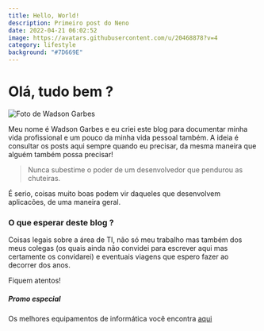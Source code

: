 ```yaml
---
title: Hello, World!
description: Primeiro post do Neno
date: 2022-04-21 06:02:52
image: https://avatars.githubusercontent.com/u/20468878?v=4
category: lifestyle
background: "#7D669E"
---
```

# Olá, tudo bem ?

![Foto de Wadson Garbes](https://avatars.githubusercontent.com/u/20468878?v=4 "Wadson Garbes")

Meu nome é Wadson Garbes e eu criei este blog para documentar minha vida profissional e um pouco da minha vida pessoal também. A ideia é consultar os posts aqui sempre quando eu precisar, da mesma maneira que alguém também possa precisar! 

> Nunca subestime o poder de um desenvolvedor que pendurou as chuteiras.

É serio, coisas muito boas podem vir daqueles que desenvolvem aplicacões, de uma maneira geral.

### O que esperar deste blog ?

Coisas legais sobre a área de TI, não só meu trabalho mas também dos meus colegas (os quais ainda não convidei para escrever aqui mas certamente os convidarei) e eventuais viagens que espero fazer ao decorrer dos anos.

F﻿iquem atentos!

##### Promo especial

O﻿s melhores equipamentos de informática você encontra [aqui](https://www.amazon.com.br/b?_encoding=UTF8&tag=19970ff5-20&linkCode=ur2&linkId=23d63dd1220ad6228e9a5039cd6b9582&camp=1789&creative=9325&node=16339926011)